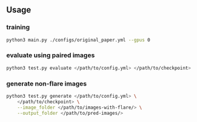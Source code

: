 
## Usage

### training

```bash
python3 main.py ./configs/original_paper.yml --gpus 0
```

### evaluate using paired images

```bash
python3 test.py evaluate </path/to/config.yml> </path/to/checkpoint>
```

### generate non-flare images

```bash
python3 test.py generate </path/to/config.yml> \
    </path/to/checkpoint> \
    --image_folder </path/to/images-with-flare/> \
    --output_folder </path/to/pred-images/>
```